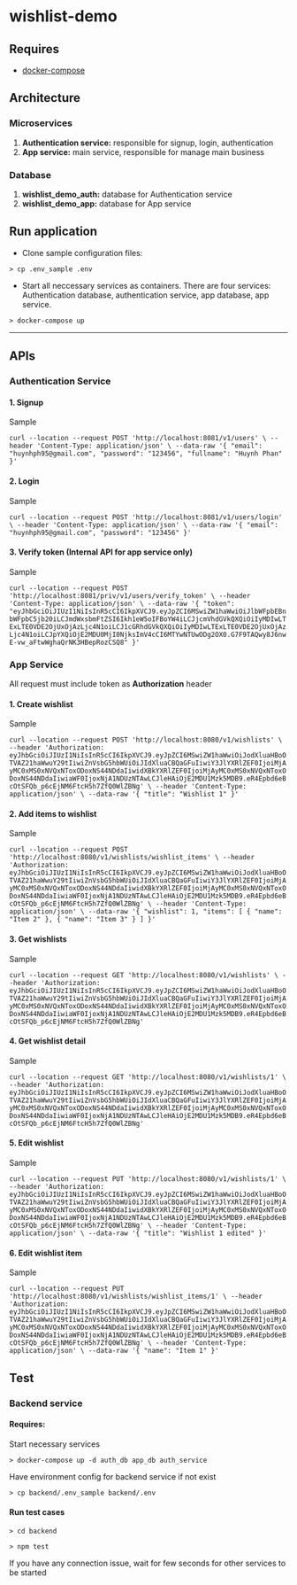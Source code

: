 # wishlist-demo
## Requires
* [docker-compose](https://docs.docker.com/compose/install/)
## Architecture
### Microservices
1. **Authentication service:** responsible for signup, login, authentication
2. **App service:** main service, responsible for manage main business
### Database
1. **wishlist_demo_auth:** database for Authentication service
2. **wishlist_demo_app:** database for App service
## Run application
* Clone sample configuration files:
```
> cp .env_sample .env
```
* Start all neccessary services as containers. There are four services: Authentication database, authentication service, app database, app service.
```
> docker-compose up
```
***
## APIs
### Authentication Service
#### **1. Signup**
Sample

`curl --location --request POST 'http://localhost:8081/v1/users' \
--header 'Content-Type: application/json' \
--data-raw '{
    "email": "huynhph95@gmail.com",
    "password": "123456",
    "fullname": "Huynh Phan"
}'`
#### **2. Login**
Sample

`curl --location --request POST 'http://localhost:8081/v1/users/login' \
--header 'Content-Type: application/json' \
--data-raw '{
    "email": "huynhph95@gmail.com",
    "password": "123456"
}'`
#### **3. Verify token** (Internal API for app service only)
Sample

`curl --location --request POST 'http://localhost:8081/priv/v1/users/verify_token' \
--header 'Content-Type: application/json' \
--data-raw '{
    "token": "eyJhbGciOiJIUzI1NiIsInR5cCI6IkpXVCJ9.eyJpZCI6MSwiZW1haWwiOiJlbWFpbEBnbWFpbC5jb20iLCJmdWxsbmFtZSI6Ikh1eW5oIFBoYW4iLCJjcmVhdGVkQXQiOiIyMDIwLTExLTE0VDE2OjUxOjAzLjc4N1oiLCJ1cGRhdGVkQXQiOiIyMDIwLTExLTE0VDE2OjUxOjAzLjc4N1oiLCJpYXQiOjE2MDU0MjI0NjksImV4cCI6MTYwNTUwODg2OX0.G7F9TAQwy8J6nwE-vw_aFtwWghaQrNK3HBepRozCSQ8"
}'`
### App Service
All request must include token as **Authorization** header
#### **1. Create wishlist**
Sample

`curl --location --request POST 'http://localhost:8080/v1/wishlists' \
--header 'Authorization: eyJhbGciOiJIUzI1NiIsInR5cCI6IkpXVCJ9.eyJpZCI6MSwiZW1haWwiOiJodXluaHBoOTVAZ21haWwuY29tIiwiZnVsbG5hbWUiOiJIdXluaCBQaGFuIiwiY3JlYXRlZEF0IjoiMjAyMC0xMS0xNVQxNToxODoxNS44NDdaIiwidXBkYXRlZEF0IjoiMjAyMC0xMS0xNVQxNToxODoxNS44NDdaIiwiaWF0IjoxNjA1NDUzNTAwLCJleHAiOjE2MDU1Mzk5MDB9.eR4Epbd6eBcOtSFQb_p6cEjNM6FtcH5h7ZfQ0WlZBNg' \
--header 'Content-Type: application/json' \
--data-raw '{
    "title": "Wishlist 1"
}'`
#### **2. Add items to wishlist**
Sample

`curl --location --request POST 'http://localhost:8080/v1/wishlists/wishlist_items' \
--header 'Authorization: eyJhbGciOiJIUzI1NiIsInR5cCI6IkpXVCJ9.eyJpZCI6MSwiZW1haWwiOiJodXluaHBoOTVAZ21haWwuY29tIiwiZnVsbG5hbWUiOiJIdXluaCBQaGFuIiwiY3JlYXRlZEF0IjoiMjAyMC0xMS0xNVQxNToxODoxNS44NDdaIiwidXBkYXRlZEF0IjoiMjAyMC0xMS0xNVQxNToxODoxNS44NDdaIiwiaWF0IjoxNjA1NDUzNTAwLCJleHAiOjE2MDU1Mzk5MDB9.eR4Epbd6eBcOtSFQb_p6cEjNM6FtcH5h7ZfQ0WlZBNg' \
--header 'Content-Type: application/json' \
--data-raw '{
    "wishlist": 1,
    "items": [
        {
            "name": "Item 2"
        },
        {
            "name": "Item 3"
        }
    ]
}'`
#### **3. Get wishlists**
Sample

`curl --location --request GET 'http://localhost:8080/v1/wishlists' \
--header 'Authorization: eyJhbGciOiJIUzI1NiIsInR5cCI6IkpXVCJ9.eyJpZCI6MSwiZW1haWwiOiJodXluaHBoOTVAZ21haWwuY29tIiwiZnVsbG5hbWUiOiJIdXluaCBQaGFuIiwiY3JlYXRlZEF0IjoiMjAyMC0xMS0xNVQxNToxODoxNS44NDdaIiwidXBkYXRlZEF0IjoiMjAyMC0xMS0xNVQxNToxODoxNS44NDdaIiwiaWF0IjoxNjA1NDUzNTAwLCJleHAiOjE2MDU1Mzk5MDB9.eR4Epbd6eBcOtSFQb_p6cEjNM6FtcH5h7ZfQ0WlZBNg'`
#### **4. Get wishlist detail**
Sample

`curl --location --request GET 'http://localhost:8080/v1/wishlists/1' \
--header 'Authorization: eyJhbGciOiJIUzI1NiIsInR5cCI6IkpXVCJ9.eyJpZCI6MSwiZW1haWwiOiJodXluaHBoOTVAZ21haWwuY29tIiwiZnVsbG5hbWUiOiJIdXluaCBQaGFuIiwiY3JlYXRlZEF0IjoiMjAyMC0xMS0xNVQxNToxODoxNS44NDdaIiwidXBkYXRlZEF0IjoiMjAyMC0xMS0xNVQxNToxODoxNS44NDdaIiwiaWF0IjoxNjA1NDUzNTAwLCJleHAiOjE2MDU1Mzk5MDB9.eR4Epbd6eBcOtSFQb_p6cEjNM6FtcH5h7ZfQ0WlZBNg'`
#### **5. Edit wishlist**
Sample

`curl --location --request PUT 'http://localhost:8080/v1/wishlists/1' \
--header 'Authorization: eyJhbGciOiJIUzI1NiIsInR5cCI6IkpXVCJ9.eyJpZCI6MSwiZW1haWwiOiJodXluaHBoOTVAZ21haWwuY29tIiwiZnVsbG5hbWUiOiJIdXluaCBQaGFuIiwiY3JlYXRlZEF0IjoiMjAyMC0xMS0xNVQxNToxODoxNS44NDdaIiwidXBkYXRlZEF0IjoiMjAyMC0xMS0xNVQxNToxODoxNS44NDdaIiwiaWF0IjoxNjA1NDUzNTAwLCJleHAiOjE2MDU1Mzk5MDB9.eR4Epbd6eBcOtSFQb_p6cEjNM6FtcH5h7ZfQ0WlZBNg' \
--header 'Content-Type: application/json' \
--data-raw '{
    "title": "Wishlist 1 edited"
}'`
#### **6. Edit wishlist item**
Sample

`curl --location --request PUT 'http://localhost:8080/v1/wishlists/wishlist_items/1' \
--header 'Authorization: eyJhbGciOiJIUzI1NiIsInR5cCI6IkpXVCJ9.eyJpZCI6MSwiZW1haWwiOiJodXluaHBoOTVAZ21haWwuY29tIiwiZnVsbG5hbWUiOiJIdXluaCBQaGFuIiwiY3JlYXRlZEF0IjoiMjAyMC0xMS0xNVQxNToxODoxNS44NDdaIiwidXBkYXRlZEF0IjoiMjAyMC0xMS0xNVQxNToxODoxNS44NDdaIiwiaWF0IjoxNjA1NDUzNTAwLCJleHAiOjE2MDU1Mzk5MDB9.eR4Epbd6eBcOtSFQb_p6cEjNM6FtcH5h7ZfQ0WlZBNg' \
--header 'Content-Type: application/json' \
--data-raw '{
    "name": "Item 1"
}'`

## Test
### **Backend service**
#### Requires:
Start necessary services
```
> docker-compose up -d auth_db app_db auth_service
```
Have environment config for backend service if not exist
```
> cp backend/.env_sample backend/.env
``` 
#### Run test cases
```
> cd backend
```
```
> npm test
```
If you have any connection issue, wait for few seconds for other services to be started
